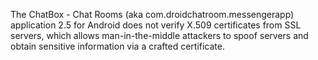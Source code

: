 The ChatBox - Chat Rooms (aka com.droidchatroom.messengerapp) application 2.5 for Android does not verify X.509 certificates from SSL servers, which allows man-in-the-middle attackers to spoof servers and obtain sensitive information via a crafted certificate.